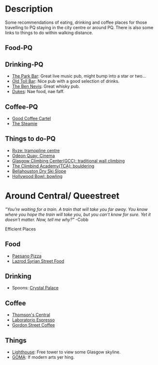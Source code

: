 # Description
Some recommendations of eating, drinking and coffee places for those travelling to PQ staying in the city centre or around PQ. There is also some links to things to do within walking distance.

## Food-PQ

## Drinking-PQ
- [The Park Bar](https://goo.gl/maps/mjk4nPHHyQH2): Great live music pub, might bump into a star or two...
- [Old Toll Bar](https://goo.gl/maps/VyriwmVuNr62): Nice pub with a good selection of drinks.
- [The Ben Nevis](https://goo.gl/maps/uLL3ZLbo4DH2): Great whisky pub.
- [Dukes](https://goo.gl/maps/vNMgWLho4mz): Nae food, nae faff.

## Coffee-PQ
- [Good Coffee Cartel](https://goo.gl/maps/MLdLMHgqR442)
- [The Steamie](https://goo.gl/maps/gp5sJ81osoE2)

## Things to do-PQ
- [Ryze: tramopline centre](https://goo.gl/maps/1rKE6mWkCj32)
- [Odeon Quay: Cinema](https://goo.gl/maps/jGRV4H2yBuF2)
- [Glasgow Climbing Center(GCC): traditional wall climbing](https://goo.gl/maps/d8pem3ZPPLk)
- [The Climbind Academy(TCA): bouldering](https://goo.gl/maps/DZdPUzvLWJK2)
- [Bellahouston Dry Ski Slope](https://goo.gl/maps/TSGcrQguBiw)
- [Hollywood Bowl: bowling](https://goo.gl/maps/VqN5LG8JvJm)

# Around Central/ Queestreet
_"You're waiting for a train. A train that will take you far away. You know where you hope the train will take you, but you can't know for sure. Yet it doesn't matter. Now, tell me why?"_  -Cobb

Efficient Places

## Food
- [Paesano Pizza](https://goo.gl/maps/sB9V5cKXAex)
- [Lazrod Syrian Street Food](https://goo.gl/maps/QHkxVEerf1y)

## Drinking
- Spoons: [Crystal Palace](https://goo.gl/maps/KHviwZtkYds)

## Coffee
- [Thomson's Central](https://goo.gl/maps/7KboKNWmnt92)
- [Laboratorio Espresso](https://goo.gl/maps/MWDhZu5DGCs)
- [Gordon Street Coffee](https://goo.gl/maps/2txZPnaKzWz)

## Things 
- [Lighthouse](https://goo.gl/maps/uFLML4k6LBo): Free tower to view some Glasgow skyline.
- [GOMA](https://goo.gl/maps/qBKnUz8Gfpt): If modern arts yer hing.